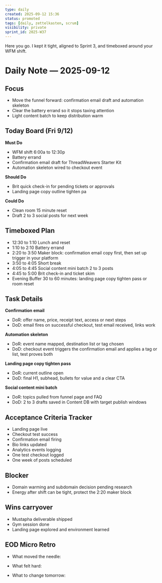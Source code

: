 ```yaml
---
type: daily
created: 2025-09-12 15:36
status: promoted
tags: [daily, zettelkasten, scrum]
visibility: private
sprint_id: 2025-W37
---
```

Here you go. I kept it tight, aligned to Sprint 3, and timeboxed around your WFM shift.

# Daily Note — 2025-09-12

## Focus

- Move the funnel forward: confirmation email draft and automation skeleton
- Clear the battery errand so it stops taxing attention
- Light content batch to keep distribution warm

## Today Board (Fri 9/12)
**Must Do**
- WFM shift 6:00a to 12:30p
- Battery errand
- Confirmation email draft for ThreadWeavers Starter Kit
- Automation skeleton wired to checkout event

**Should Do**
- Brit quick check-in for pending tickets or approvals
- Landing page copy outline tighten pa

**Could Do**
- Clean room 15 minute reset
- Draft 2 to 3 social posts for next week

## Timeboxed Plan
- 12:30 to 1:10 Lunch and reset
- 1:10 to 2:10 Battery errand
- 2:20 to 3:50 Maker block: confirmation email copy first, then set up trigger in your platform
- 3:50 to 4:05 Short break
- 4:05 to 4:45 Social content mini batch 2 to 3 posts
- 4:45 to 5:00 Brit check-in and ticket skim
- Evening Buffer 30 to 60 minutes: landing page copy tighten pass or room reset
## Task Details

**Confirmation email**
- DoR: offer name, price, receipt text, access or next steps
- DoD: email fires on successful checkout, test email received, links work

**Automation skeleton**
- DoR: event name mapped, destination list or tag chosen
- DoD: checkout event triggers the confirmation email and applies a tag or list, test proves both
    
**Landing page copy tighten pass**
- DoR: current outline open
- DoD: final H1, subhead, bullets for value and a clear CTA

**Social content mini batch**
- DoR: topics pulled from funnel page and FAQ
- DoD: 2 to 3 drafts saved in Content DB with target publish windows
    

## Acceptance Criteria Tracker

-  Landing page live
-  Checkout test success
-  Confirmation email firing
-  Bio links updated
-  Analytics events logging
-  One test checkout logged
-  One week of posts scheduled
    

## Blocker
- Domain warming and subdomain decision pending research
- Energy after shift can be tight, protect the 2:20 maker block
    

## Wins carryover

- Mustapha deliverable shipped
- Gym session done
- Landing page explored and environment learned

## EOD Micro Retro

- What moved the needle:
    
- What felt hard:
    
- What to change tomorrow: